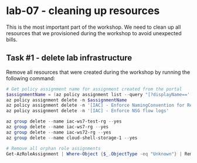 # lab-07 - cleaning up resources

This is the most important part of the workshop. We need to clean up all resources that we provisioned during the workshop to avoid unexpected bills.

## Task #1 - delete lab infrastructure

Remove all resources that were created during the workshop by running the following command:

```powershell
# Get policy assignment name for assignment created from the portal
$assignmentName = (az policy assignment list --query "[?displayName=='[IAC] - Require a IAC-Department tag on resource groups'].name" -otsv)
az policy assignment delete -n $assignmentName
az policy assignment delete -n '[IAC] - Enforce NamingConvention for ResourceGroups'
az policy assignment delete -n '[IAC] - Enforce NSG flow logs'

az group delete --name iac-ws7-test-rg --yes
az group delete --name iac-ws7-rg --yes
az group delete --name iac-ws72-rg --yes
az group delete --name cloud-shell-storage-1 --yes

# Remove all orphan role assignments
Get-AzRoleAssignment | Where-Object {$_.ObjectType -eq "Unknown"} | Remove-AzRoleAssignment
```

